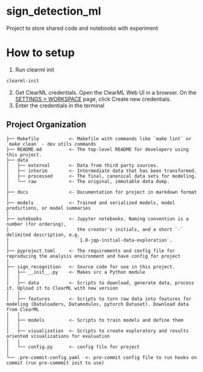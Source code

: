 sign_detection_ml
==============================

Project to store shared code and notebooks with experiment

# How to setup

1) Run clearml init
```bash
clearml-init
```
2) Get ClearML credentials. Open the ClearML Web UI in a browser. 
On the [SETTINGS > WORKSPACE](https://app.clear.ml/settings/workspace-configuration) page, click Create new credentials.
3) Enter the credentials in the terminal


Project Organization
------------

    ├── Makefile           <- Makefile with commands like `make lint` or `make clean` - dev utils commands
    ├── README.md          <- The top-level README for developers using this project.
    ├── data
    │   ├── external       <- Data from third party sources.
    │   ├── interim        <- Intermediate data that has been transformed.
    │   ├── processed      <- The final, canonical data sets for modeling.
    │   └── raw            <- The original, immutable data dump.
    │
    ├── docs               <- Documentation for project in markdown format
    │
    ├── models             <- Trained and serialized models, model predictions, or model summaries
    │
    ├── notebooks          <- Jupyter notebooks. Naming convention is a number (for ordering),
    │                         the creator's initials, and a short `-` delimited description, e.g.
    │                         `1.0-jqp-initial-data-exploration`.
    │
    ├── pyproject.toml     <- The requirements and config file for reproducing the analysis environment and have config for project
    │
    ├── sign_recognition   <- Source code for use in this project.
    │   ├── __init__.py    <- Makes src a Python module
    │   │
    │   ├── data           <- Scripts to download, generate data, process it. Upload it to ClearML with new version
    │   │
    │   ├── features       <- Scripts to turn raw data into features for modeling (Dataloaders, Datamodules, pytorch Dataset). Download data from ClearML
    │   │
    │   ├── models         <- Scripts to train models and define them
    │   │
    │   ├── visualization  <- Scripts to create exploratory and results oriented visualizations for evaluation
    │   │
    │   └── config.py      <- config file for project
    │
    └── .pre-commit-config.yaml  <- pre-commit config file to run hooks on commit (run pre-commmit init to use)

